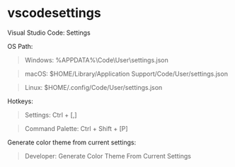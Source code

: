 # vscodesettings
Visual Studio Code: Settings

OS Path:

> Windows: %APPDATA%\Code\User\settings.json

> macOS:  $HOME/Library/Application Support/Code/User/settings.json

> Linux:  $HOME/.config/Code/User/settings.json

Hotkeys:

> Settings: Ctrl + [,]

> Command Palette: Ctrl + Shift + [P]

Generate color theme from current settings:

> Developer: Generate Color Theme From Current Settings
